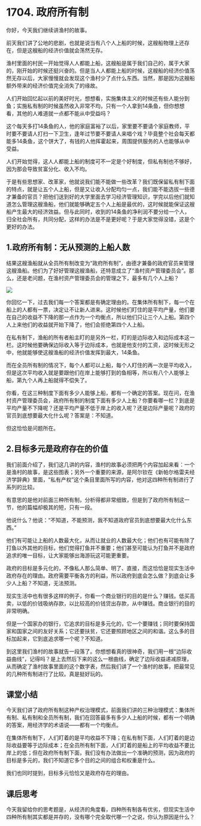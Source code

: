 # 1704. 政府所有制
你好，今天我们继续讲渔村的故事。

前天我们讲了公地的悲剧，也就是说当有八个人上船的时候，这艘船物理上还存在，但是这艘船的经济价值就会荡然无存。

渔村里面的村民一开始觉得人人都能上船，这艘船是属于我们自己的，属于大家的，刚开始的时候还挺兴奋的。但是当人人都能上船的时候，这艘船的经济价值荡然无存以后，大家慢慢就会发现这个渔村少了点什么东西。当然，那是因为这艘船额外带来的经济价值完全消失了的缘故。

人们开始回忆起以前的美好时光，想想看，实施集体主义的时候还有些人能分到鱼；实施私有制的时候虽然收入非常不均，只有一个人拿到14条鱼，但你想想看，其他的人难道就一点都不能从中受益吗？

这个每天多打14条鱼的人，他的家庭富裕了以后，家里要不要请个家庭教师，平时要不要请人打扫一下卫生，逢年过节要不要请人来唱个戏？毕竟整个社会每天都能多14条鱼，这个饼大了，有钱的人他挥霍起来，周围提供服务的人也能够从中受益。

人们开始觉得，这人人都能上船的制度可不一定是个好制度，但私有制也不够好，因为那会导致贫富分化、收入不均。

于是有些思想家、改革家，他就说我们能不能做一些改革？我们既保留私有制下面的特点，就是让五个人上船，但是又让收入分配均匀一点，我们能不能选拔一些德才兼备的官员？把他们送到好的大学里面去学习经济管理知识，学完以后他们就知道怎么管理这艘渔船，他们就能够确定五个人上船是最优的，这时候就能保证这艘船产生最大的经济效益。但与此同时，收到的14条鱼的净利润不要分给一个人，归全社会所有，共同分配，这样的办法是不是更好呢？于是大家觉得没错，这是个更好的办法。

## 1.政府所有制：无从预测的上船人数
结果这艘渔船就从全员所有制改变为“政府所有制”，由德才兼备的政府官员来管理这艘渔船。他们为了好好管理这艘渔船，还特意成立了“渔村资产管理委员会”。那么，还是老问题，在渔村资产管理委员会的管理之下，最多有几个人上船？ 

![](https://raw.githubusercontent.com/dalong0514/selfstudy/master/%E5%9B%BE%E7%89%87%E9%93%BE%E6%8E%A5%E5%BA%93/%E8%96%9B%E5%85%86%E4%B8%B0/1701.jpg)
 
 你回忆一下，过去我们每一个答案都是有确定理由的。在集体所有制下，每一个在船上的人都有一票，决定让不让新人进来。这时候他们盯住的是平均产量，他们要在自己的收益不下降的那一点作为一个均衡点，所以他们只让三个人上船。第四个人上来他们的收益就开始下降了，他们会拒绝第四个人上船。
 
在私有制下，渔船的所有者船主盯的是另外一栏，盯的是边际收入和边际成本这一栏。这时候他要确保边际收入等于边际成本，也就是他支付的工资，这时候无形之中，他就能够使这艘渔船的经济价值发挥到最大，14条鱼。

而在全员所有制的情况下，每个人都可以上船，每个人盯住的再一次是平均收入，但是这次平均收入就是要跟他们在岸上能够打到的鱼相等，所以有八个人能够上船，第九个人再上船就得不偿失了。

你看，在这三种制度下面有多少人能够上船，都有一个确定的答案。现在问，在渔村资产管理委员会，政府所有制的制度下面有多少人上船？你要看哪一栏？到底是平均产量不下降呢？还是平均产量不低于岸上的收入呢？还是边际产量呢？政府的官员到底想要最大化什么呢？答案是：不知道。

但这恰恰是问题所在。

## 2.目标多元是政府存在的价值
我们前面介绍了，我们这几讲的内容，渔村的故事必须把两个内容加起来看：一个是渔村的故事，是这些图表；另外一个重要的来源，是阿尔钦在《新帕尔格雷夫经济学辞典》里面，“私有产权”这个条目里面所写的内容，他对这四种所有制进行了系列的比较。

有意思的是他对前面三种所有制，分析得都非常细致，但是到了政府所有制这一节，他的篇幅却极其的短，只有一段。

他说什么？他说：“不知道，不能预测，我不知道政府官员到底想要最大化什么东西。”

他们有可能让上船的人数最大化，从而让就业的人数最大化；他们也有可能有除了打鱼以外其他的目标，他们觉得打鱼并不重要；他们甚至可能认为打鱼并不是政府追求的唯一目标，让大家能够出海游玩这可能更重要。

政府的目标是多元化的，不像私人那么简单、明了、直接，而这恰恰是现实生活中政府存在的理由。政府需要平衡各方的利益，所以政府到底会怎么做？到底会让多少人上船？不知道，无法预测。

现实生活中也有很多这样的例子，你看一个商业银行的目的是什么？赚钱。低买高卖，以低的价钱吸纳存款，以比较高的价钱贷出存款，从中赚钱。商业银行的目的非常明确。

但是一个国家办的银行，它追求的目标是多元化的，它一个要赚钱；同时要保持国家和国家之间的友好关系；它还要扶贫，它还要照顾地区之间的和谐。这么多的目标加起来，它到底追求哪一个呢？不知道。

到这里我们渔村的故事就告一段落了。你想想看真的很神奇，我们用一根“边际收益曲线”，记得吗？是上去然后下来的这么一根曲线，确定了边际收益递减原理，从而确定了渔村故事里面的这个数字表，然后我们讲了一个渔村的故事，把最常见的几种所有制进行了比较。真是挺好玩的。

## 课堂小结
今天我们讲了政府所有制这种产权治理模式，前面我们讲的三种治理模式：集体所有制、私有制和全员所有制，我们在回答最多有多少人上船的时候，都有一个明确的答案，用经济学的术语说——都有一个均衡点。

在集体所有制下，人们盯着的是平均收益不下降；在私有制下面，人们盯着的是边际收益要等于边际成本；在全员所有制下面，人们盯着的是船上的平均收益不要比岸上的低；但在政府所有制下面，我们没有办法做出一个准确的预测，因为政府的目标是多元的，我们不知道它多个目的之间的组合和权重是什么。

我们也同时提到，目标多元恰恰又是政府存在的理由。

## 课后思考
今天我留给你的思考题是，从经济的角度看，四种所有制各有优劣，但现实生活中四种所有制其实都是并存的，没有哪个完全取代哪一个之说，你认为原因是什么？